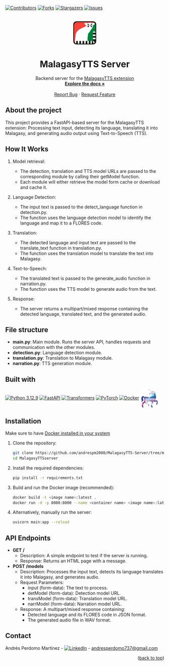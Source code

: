 <a id="readme-top"></a>

[![Contributors][contributors-shield]][contributors-url]
[![Forks][forks-shield]][forks-url]
[![Stargazers][stars-shield]][stars-url]
[![Issues][issues-shield]][issues-url]

<br />
<div align="center">
  <a href="https://github.com/othneildrew/Best-README-Template">
    <img src="assets/icon.png" alt="Logo" width="80" height="80">
  </a>

  <h1 align="center">MalagasyTTS Server</h1>

  <p align="center">
    Backend server for the <a href="https://github.com/andrespm2000/MalagasyTTS-Extension">MalagasyTTS extension</a>
    <br />
    <a href="https://github.com/andrespm2000/MalagasyTTS-Server"><strong>Explore the docs »</strong></a>
    <br />
    <br />
    <a href="https://github.com/andrespm2000/MalagasyTTS-Server/issues/new?labels=bug&template=bug-report---.md">Report Bug</a>
    &middot;
    <a href="https://github.com/andrespm2000/MalagasyTTS-Server/issues/new?labels=enhancement&template=feature-request---.md">Request Feature</a>
  </p>
</div>

## About the project

This project provides a FastAPI-based server for the MalagasyTTS extension: Processing text input, detecting its language, translating it into Malagasy, and generating audio output using Text-to-Speech (TTS).

## How It Works

1. Model retrieval:

    - The detection, translation and TTS model URLs are passed to the corresponding module by calling their getModel function.
    - Each module will either retrieve the model form cache or download and cache it.

2. Language Detection:

    - The input text is passed to the detect_language function in detection.py.
    - The function uses the language detection model to identify the language and map it to a FLORES code.

3. Translation:

    - The detected language and input text are passed to the translate_text function in translation.py.
    - The function uses the translation model to translate the text into Malagasy.

4. Text-to-Speech:

    - The translated text is passed to the generate_audio function in narration.py.
    - The function uses the TTS model to generate audio from the text.

5. Response:

    - The server returns a multipart/mixed response containing the detected language, translated text, and the generated audio.

## File structure

- **main.py**: Main module. Runs the server API, handles requests and communication with the other modules.
- **detection.py**: Language detection module.
- **translation.py**: Translation to Malagasy module.
- **narration.py**: TTS generation module. 

## Built with
[![Python 3.12.9][python-logo]][python-url]
[![FastAPI][fastapi-logo]][fastapi-url]
[![Transformers][transformers-logo]][transformers-url]
[![PyTorch][pytorch-logo]][pytorch-url]
[![Docker][docker-logo]][docker-url]
<a href="https://www.uvicorn.org/"><img src="assets/uvicorn.png" alt="Uvicorn" width="60" style="vertical-align:middle" /></a>

## Installation

Make sure to have [Docker installed in your system](https://docs.docker.com/engine/install/)

1. Clone the repository:
   ```bash
   git clone https://github.com/andrespm2000/MalagasyTTS-Server/tree/main
   cd MalagasyTTSserver

2. Install the required dependencies:
    ```bash
    pip install -r requirements.txt

3. Build and run the Docker image (recommended):
    ```bash
    docker build -t <image name>:latest .
    docker run -d -p 8000:8000 --name <container name> <image name>:latest

4. Alternatively, manually run the server:
    ```bash
    uvicorn main:app --reload

## API Endpoints
- **GET /**
    - Description: A simple endpoint to test if the server is running.
    - Response: Returns an HTML page with a message.
- **POST /models**
    - Description: Processes the input text, detects its language translates it into Malagasy, and generates audio.
    - Request Parameters:
        - input (form-data): The text to process.
        - detModel (form-data): Detection model URL.
        - transModel (form-data): Translation model URL.
        - narrModel (form-data): Narration model URL.
    - Response: A multipart/mixed response containing:
        - Detected language and its FLORES code in JSON format.
        - The generated audio file in WAV format.

## Contact

Andrés Perdomo Martínez - [![LinkedIn][linkedin-shield]][linkedin-url] - andresperdomo737@gmail.com

<p align="right">(<a href="#readme-top">back to top</a>)</p>

[contributors-shield]: https://img.shields.io/github/contributors/andrespm2000/MalagasyTTS-Server.svg?style=for-the-badge
[contributors-url]: https://github.com/andrespm2000/MalagasyTTS-Server/graphs/contributors

[forks-shield]: https://img.shields.io/github/forks/andrespm2000/MalagasyTTS-Server.svg?style=for-the-badge
[forks-url]: https://github.com/andrespm2000/MalagasyTTS-Server/network/members

[stars-shield]: https://img.shields.io/github/stars/andrespm2000/MalagasyTTS-Server.svg?style=for-the-badge
[stars-url]: https://github.com/andrespm2000/MalagasyTTS-Server/stargazers

[issues-shield]: https://img.shields.io/github/issues/andrespm2000/MalagasyTTS-Server.svg?style=for-the-badge
[issues-url]: https://github.com/andrespm2000/MalagasyTTS-Server/issues

[linkedin-shield]: https://custom-icon-badges.demolab.com/badge/LinkedIn-0A66C2?logo=linkedin-white&logoColor=fff
[linkedin-url]: https://www.linkedin.com/in/andres-perdomo-12bb3b1ba/

[python-logo]:https://img.shields.io/badge/Python-3776AB?logo=python&logoColor=fff
[python-url]:https://www.python.org/downloads/release/python-3129/

[fastapi-logo]:https://img.shields.io/badge/FastAPI-009485.svg?logo=fastapi&logoColor=white
[fastapi-url]:https://fastapi.tiangolo.com/

[transformers-logo]:https://img.shields.io/badge/Hugging%20Face-FFD21E?logo=huggingface&logoColor=000
[transformers-url]:https://huggingface.co/docs/transformers/en/index

[pytorch-logo]:https://img.shields.io/badge/PyTorch-ee4c2c?logo=pytorch&logoColor=white
[pytorch-url]:https://pytorch.org/

[docker-logo]:https://img.shields.io/badge/Docker-2496ED?logo=docker&logoColor=fff
[docker-url]:https://docs.docker.com/